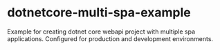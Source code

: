 # dotnetcore-multi-spa-example
Example for creating dotnet core webapi project with multiple spa applications. Configured for production and development environments.
